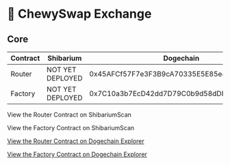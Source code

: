 # 🔄 ChewySwap Exchange

## Core

<table><thead><tr><th width="156">Contract</th><th width="292">Shibarium</th><th>Dogechain</th></tr></thead><tbody><tr><td>Router</td><td>NOT YET DEPLOYED</td><td>0x45AFCf57F7e3F3B9cA70335E5E85e4F77DcC5087</td></tr><tr><td>Factory</td><td>NOT YET DEPLOYED</td><td>0x7C10a3b7EcD42dd7D79C0b9d58dDB812f92B574A</td></tr></tbody></table>

View the Router Contract on ShibariumScan

View the Factory Contract on ShibariumScan

[View the Router Contract on Dogechain Explorer](https://explorer.dogechain.dog/address/0x45AFCf57F7e3F3B9cA70335E5E85e4F77DcC5087/contracts#address-tabs)

[View the Factory Contract on Dogechain Explorer](https://explorer.dogechain.dog/address/0x7C10a3b7EcD42dd7D79C0b9d58dDB812f92B574A/contracts#address-tabs)
